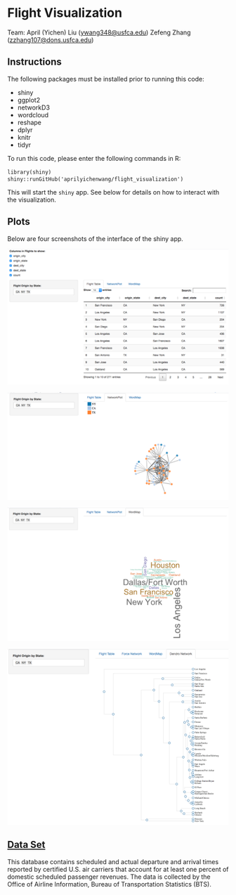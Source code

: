 Flight Visualization
==============================

Team: 
April (Yichen) Liu (ywang348@usfca.edu)
Zefeng Zhang (zzhang107@dons.usfca.edu)

Instructions
----------------

The following packages must be installed prior to running this code:

* shiny
* ggplot2
* networkD3
* wordcloud
* reshape
* dplyr
* knitr
* tidyr

To run this code, please enter the following commands in R:

```
library(shiny)
shiny::runGitHub('aprilyichenwang/flight_visualization')
```

This will start the `shiny` app. See below for details on how to interact with the visualization.

Plots 
----------------

Below are four screenshots of the interface of the shiny app.

![alt text](https://github.com/aprilyichenwang/flight_visualization/blob/master/images/flight_table.png)

![alt text](https://github.com/aprilyichenwang/flight_visualization/blob/master/images/network.png)

![alt text](https://github.com/aprilyichenwang/flight_visualization/blob/master/images/word_map.png)

![alt text](https://github.com/aprilyichenwang/flight_visualization/blob/master/images/dendro.png)

[Data Set](https://www.transtats.bts.gov/DL_SelectFields.asp?Table_ID=236&DB_Short_Name=On-Time)
----------------

This database contains scheduled and actual departure and arrival times reported by certified U.S. air carriers that account for at least one percent of domestic scheduled passenger revenues. The data is collected by the Office of Airline Information, Bureau of Transportation Statistics (BTS).








